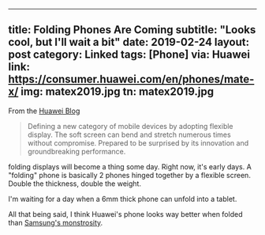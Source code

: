 
---
title: Folding Phones Are Coming
subtitle: "Looks cool, but I'll wait a bit"
date: 2019-02-24
layout: post
category: Linked
tags: [Phone]
via: Huawei
link: https://consumer.huawei.com/en/phones/mate-x/
img: matex2019.jpg
tn: matex2019.jpg
---

From the [Huawei Blog][1]

 >Defining a new category of mobile devices by adopting flexible display. The soft screen can bend and stretch numerous times without compromise. Prepared to be surprised by its innovation and groundbreaking performance.

folding displays will become a thing some day. Right now, it's early days. A "folding" phone is basically 2 phones hinged together by a flexible screen. Double the thickness, double the weight. 

I'm waiting for a day when a 6mm thick phone can unfold into a tablet.

All that being said, I think Huawei's phone looks way better when folded than [Samsung's monstrosity][2].

[1]: https://consumer.huawei.com/en/phones/mate-x/
[2]: https://www.theverge.com/2019/2/20/18231249/samsung-galaxy-fold-folding-phone-features-screen-photos-size-announcement
